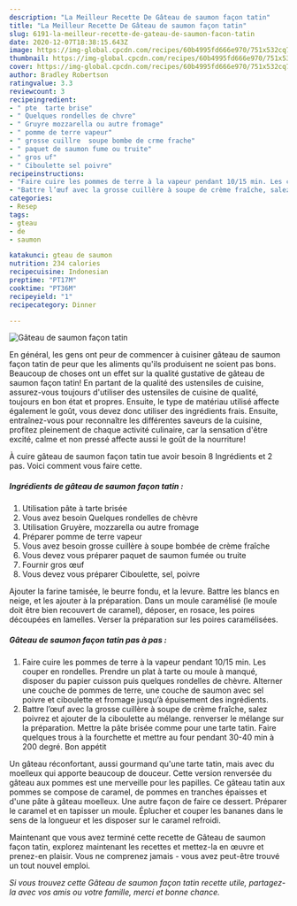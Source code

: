 ```yaml
---
description: "La Meilleur Recette De Gâteau de saumon façon tatin"
title: "La Meilleur Recette De Gâteau de saumon façon tatin"
slug: 6191-la-meilleur-recette-de-gateau-de-saumon-facon-tatin
date: 2020-12-07T18:38:15.643Z
image: https://img-global.cpcdn.com/recipes/60b4995fd666e970/751x532cq70/gateau-de-saumon-facon-tatin-photo-principale-de-la-recette.jpg
thumbnail: https://img-global.cpcdn.com/recipes/60b4995fd666e970/751x532cq70/gateau-de-saumon-facon-tatin-photo-principale-de-la-recette.jpg
cover: https://img-global.cpcdn.com/recipes/60b4995fd666e970/751x532cq70/gateau-de-saumon-facon-tatin-photo-principale-de-la-recette.jpg
author: Bradley Robertson
ratingvalue: 3.3
reviewcount: 3
recipeingredient:
- " pte  tarte brise"
- " Quelques rondelles de chvre"
- " Gruyre mozzarella ou autre fromage"
- " pomme de terre vapeur"
- " grosse cuillre  soupe bombe de crme frache"
- " paquet de saumon fume ou truite"
- " gros uf"
- " Ciboulette sel poivre"
recipeinstructions:
- "Faire cuire les pommes de terre à la vapeur pendant 10/15 min. Les couper en rondelles. Prendre un plat à tarte ou moule à manqué, disposer du papier cuisson puis quelques rondelles de chèvre. Alterner une couche de pommes de terre, une couche de saumon avec sel poivre et ciboulette et fromage jusqu’à épuisement des ingrédients."
- "Battre l’œuf avec la grosse cuillère à soupe de crème fraîche, salez poivrez et ajouter de la ciboulette au mélange. renverser le mélange sur la préparation. Mettre la pâte brisée comme pour une tarte tatin. Faire quelques trous à la fourchette et mettre au four pendant 30-40 min à 200 degré. Bon appétit"
categories:
- Resep
tags:
- gteau
- de
- saumon

katakunci: gteau de saumon 
nutrition: 234 calories
recipecuisine: Indonesian
preptime: "PT17M"
cooktime: "PT36M"
recipeyield: "1"
recipecategory: Dinner

---
```



![Gâteau de saumon façon tatin](https://img-global.cpcdn.com/recipes/60b4995fd666e970/751x532cq70/gateau-de-saumon-facon-tatin-photo-principale-de-la-recette.jpg)

En général, les gens ont peur de commencer à cuisiner gâteau de saumon façon tatin de peur que les aliments qu'ils produisent ne soient pas bons. Beaucoup de choses ont un effet sur la qualité gustative de gâteau de saumon façon tatin! En partant de la qualité des ustensiles de cuisine, assurez-vous toujours d'utiliser des ustensiles de cuisine de qualité, toujours en bon état et propres. Ensuite, le type de matériau utilisé affecte également le goût, vous devez donc utiliser des ingrédients frais. Ensuite, entraînez-vous pour reconnaître les différentes saveurs de la cuisine, profitez pleinement de chaque activité culinaire, car la sensation d'être excité, calme et non pressé affecte aussi le goût de la nourriture!

<!--inarticleads1-->

À cuire gâteau de saumon façon tatin tue avoir besoin 8 Ingrédients et 2 pas. Voici comment vous faire cette.

##### Ingrédients de gâteau de saumon façon tatin :

1. Utilisation  pâte à tarte brisée
1. Vous avez besoin  Quelques rondelles de chèvre
1. Utilisation  Gruyère, mozzarella ou autre fromage
1. Préparer  pomme de terre vapeur
1. Vous avez besoin  grosse cuillère à soupe bombée de crème fraîche
1. Vous devez vous préparer  paquet de saumon fumée ou truite
1. Fournir  gros œuf
1. Vous devez vous préparer  Ciboulette, sel, poivre


Ajouter la farine tamisée, le beurre fondu, et la levure. Battre les blancs en neige, et les ajouter à la préparation. Dans un moule caramélisé (le moule doit être bien recouvert de caramel), déposer, en rosace, les poires découpées en lamelles. Verser la préparation sur les poires caramélisées. 

<!--inarticleads2-->

##### Gâteau de saumon façon tatin pas à pas :

1. Faire cuire les pommes de terre à la vapeur pendant 10/15 min. Les couper en rondelles. Prendre un plat à tarte ou moule à manqué, disposer du papier cuisson puis quelques rondelles de chèvre. Alterner une couche de pommes de terre, une couche de saumon avec sel poivre et ciboulette et fromage jusqu’à épuisement des ingrédients.
1. Battre l’œuf avec la grosse cuillère à soupe de crème fraîche, salez poivrez et ajouter de la ciboulette au mélange. renverser le mélange sur la préparation. Mettre la pâte brisée comme pour une tarte tatin. Faire quelques trous à la fourchette et mettre au four pendant 30-40 min à 200 degré. Bon appétit


Un gâteau réconfortant, aussi gourmand qu&#39;une tarte tatin, mais avec du moelleux qui apporte beaucoup de douceur. Cette version renversée du gâteau aux pommes est une merveille pour les papilles. Ce gâteau tatin aux pommes se compose de caramel, de pommes en tranches épaisses et d&#39;une pâte à gâteau moelleux. Une autre façon de faire ce dessert. Préparer le caramel et en tapisser un moule. Éplucher et couper les bananes dans le sens de la longueur et les disposer sur le caramel refroidi. 

<!--inarticleads1-->

<p>
Maintenant que vous avez terminé cette recette de Gâteau de saumon façon tatin, explorez maintenant les recettes et mettez-la en œuvre et prenez-en plaisir. Vous ne comprenez jamais - vous avez peut-être trouvé un tout nouvel emploi.
</p>

<p>
<i>Si vous trouvez cette Gâteau de saumon façon tatin recette utile, partagez-la avec vos amis ou votre famille, merci et bonne chance.</i>
</p>

